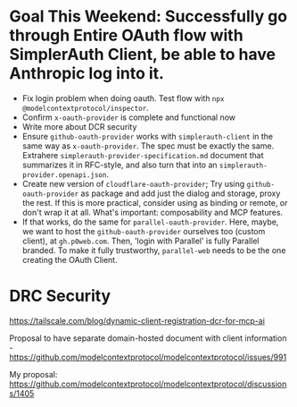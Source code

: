 # Goal This Weekend: Successfully go through Entire OAuth flow with SimplerAuth Client, be able to have Anthropic log into it.

- Fix login problem when doing oauth. Test flow with `npx @modelcontextprotocol/inspector`.
- Confirm `x-oauth-provider` is complete and functional now
- Write more about DCR security
- Ensure `github-oauth-provider` works with `simplerauth-client` in the same way as `x-oauth-provider`. The spec must be exactly the same. Extrahere `simplerauth-provider-specification.md` document that summarizes it in RFC-style, and also turn that into an `simplerauth-provider.openapi.json`.
- Create new version of `cloudflare-oauth-provider`; Try using `github-oauth-provider` as package and add just the dialog and storage, proxy the rest. If this is more practical, consider using as binding or remote, or don't wrap it at all. What's important: composability and MCP features.
- If that works, do the same for `parallel-oauth-provider`. Here, maybe, we want to host the `github-oauth-provider` ourselves too (custom client), at `gh.p0web.com`. Then, 'login with Parallel' is fully Parallel branded. To make it fully trustworthy, `parallel-web` needs to be the one creating the OAuth Client.

# DRC Security

https://tailscale.com/blog/dynamic-client-registration-dcr-for-mcp-ai

Proposal to have separate domain-hosted document with client information - https://github.com/modelcontextprotocol/modelcontextprotocol/issues/991

My proposal:
https://github.com/modelcontextprotocol/modelcontextprotocol/discussions/1405
